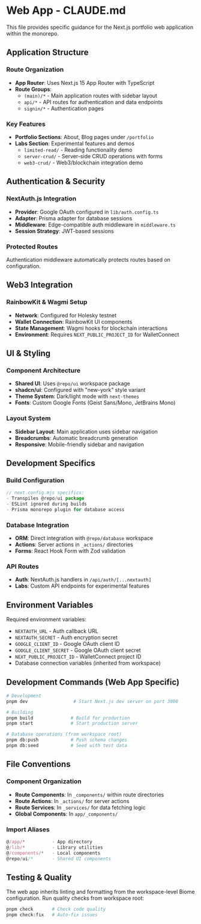 # Web App - CLAUDE.md

This file provides specific guidance for the Next.js portfolio web application within the monorepo.

## Application Structure

### Route Organization
- **App Router**: Uses Next.js 15 App Router with TypeScript
- **Route Groups**: 
  - `(main)/*` - Main application routes with sidebar layout
  - `api/*` - API routes for authentication and data endpoints
  - `signin/*` - Authentication pages

### Key Features
- **Portfolio Sections**: About, Blog pages under `/portfolio`
- **Labs Section**: Experimental features and demos
  - `limited-read/` - Reading functionality demo
  - `server-crud/` - Server-side CRUD operations with forms
  - `web3-crud/` - Web3/blockchain integration demo

## Authentication & Security

### NextAuth.js Integration
- **Provider**: Google OAuth configured in `lib/auth.config.ts`
- **Adapter**: Prisma adapter for database sessions
- **Middleware**: Edge-compatible auth middleware in `middleware.ts`
- **Session Strategy**: JWT-based sessions

### Protected Routes
Authentication middleware automatically protects routes based on configuration.

## Web3 Integration

### RainbowKit & Wagmi Setup
- **Network**: Configured for Holesky testnet
- **Wallet Connection**: RainbowKit UI components
- **State Management**: Wagmi hooks for blockchain interactions
- **Environment**: Requires `NEXT_PUBLIC_PROJECT_ID` for WalletConnect

## UI & Styling

### Component Architecture
- **Shared UI**: Uses `@repo/ui` workspace package
- **shadcn/ui**: Configured with "new-york" style variant
- **Theme System**: Dark/light mode with `next-themes`
- **Fonts**: Custom Google Fonts (Geist Sans/Mono, JetBrains Mono)

### Layout System
- **Sidebar Layout**: Main application uses sidebar navigation
- **Breadcrumbs**: Automatic breadcrumb generation
- **Responsive**: Mobile-friendly sidebar and navigation

## Development Specifics

### Build Configuration
```javascript
// next.config.mjs specifics:
- Transpiles @repo/ui package
- ESLint ignored during builds
- Prisma monorepo plugin for database access
```

### Database Integration
- **ORM**: Direct integration with `@repo/database` workspace
- **Actions**: Server actions in `_actions/` directories
- **Forms**: React Hook Form with Zod validation

### API Routes
- **Auth**: NextAuth.js handlers in `/api/auth/[...nextauth]`
- **Labs**: Custom API endpoints for experimental features

## Environment Variables

Required environment variables:
- `NEXTAUTH_URL` - Auth callback URL
- `NEXTAUTH_SECRET` - Auth encryption secret
- `GOOGLE_CLIENT_ID` - Google OAuth client ID
- `GOOGLE_CLIENT_SECRET` - Google OAuth client secret
- `NEXT_PUBLIC_PROJECT_ID` - WalletConnect project ID
- Database connection variables (inherited from workspace)

## Development Commands (Web App Specific)

```bash
# Development
pnpm dev                 # Start Next.js dev server on port 3000

# Building
pnpm build              # Build for production
pnpm start              # Start production server

# Database operations (from workspace root)
pnpm db:push            # Push schema changes
pnpm db:seed            # Seed with test data
```

## File Conventions

### Component Organization
- **Route Components**: In `_components/` within route directories
- **Route Actions**: In `_actions/` for server actions
- **Route Services**: In `_services/` for data fetching logic
- **Global Components**: In `app/_components/`

### Import Aliases
```typescript
@/app/*          - App directory
@/lib/*          - Library utilities
@/components/*   - Local components
@repo/ui/*       - Shared UI components
```

## Testing & Quality

The web app inherits linting and formatting from the workspace-level Biome configuration. Run quality checks from workspace root:

```bash
pnpm check       # Check code quality
pnpm check:fix   # Auto-fix issues
```